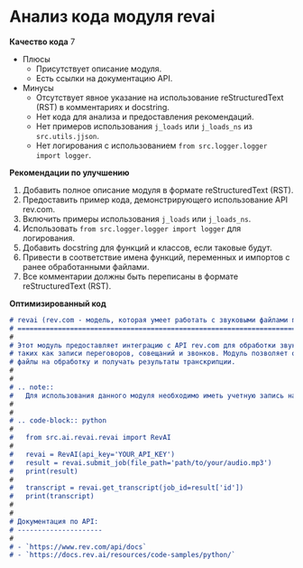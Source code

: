 # Анализ кода модуля revai

**Качество кода**
7
 -  Плюсы
    - Присутствует описание модуля.
    - Есть ссылки на документацию API.
 -  Минусы
    - Отсутствует явное указание на использование reStructuredText (RST) в комментариях и docstring.
    - Нет кода для анализа и предоставления рекомендаций.
    - Нет примеров использования `j_loads` или `j_loads_ns` из `src.utils.jjson`.
    - Нет логирования с использованием `from src.logger.logger import logger`.

**Рекомендации по улучшению**

1.  Добавить полное описание модуля в формате reStructuredText (RST).
2.  Предоставить пример кода, демонстрирующего использование API rev.com.
3.  Включить примеры использования `j_loads` или `j_loads_ns`.
4.  Использовать `from src.logger.logger import logger` для логирования.
5.  Добавить docstring для функций и классов, если таковые будут.
6.  Привести в соответствие имена функций, переменных и импортов с ранее обработанными файлами.
7.  Все комментарии должны быть переписаны в формате reStructuredText (RST).

**Оптимизированный код**
```markdown
# revai (rev.com - модель, которая умеет работать с звуковыми файлами переговоров, совещаний, звонков и т.п.)
# =========================================================================================================
#
# Этот модуль предоставляет интеграцию с API rev.com для обработки звуковых файлов,
# таких как записи переговоров, совещаний и звонков. Модуль позволяет отправлять звуковые
# файлы на обработку и получать результаты транскрипции.
#
#
# .. note::
#   Для использования данного модуля необходимо иметь учетную запись на rev.com и API ключ.
#
#
# .. code-block:: python
#
#   from src.ai.revai.revai import RevAI
#
#   revai = RevAI(api_key='YOUR_API_KEY')
#   result = revai.submit_job(file_path='path/to/your/audio.mp3')
#   print(result)
#
#   transcript = revai.get_transcript(job_id=result['id'])
#   print(transcript)
#
#
# Документация по API:
# ---------------------
#
# - `https://www.rev.com/api/docs`
# - `https://docs.rev.ai/resources/code-samples/python/`

```